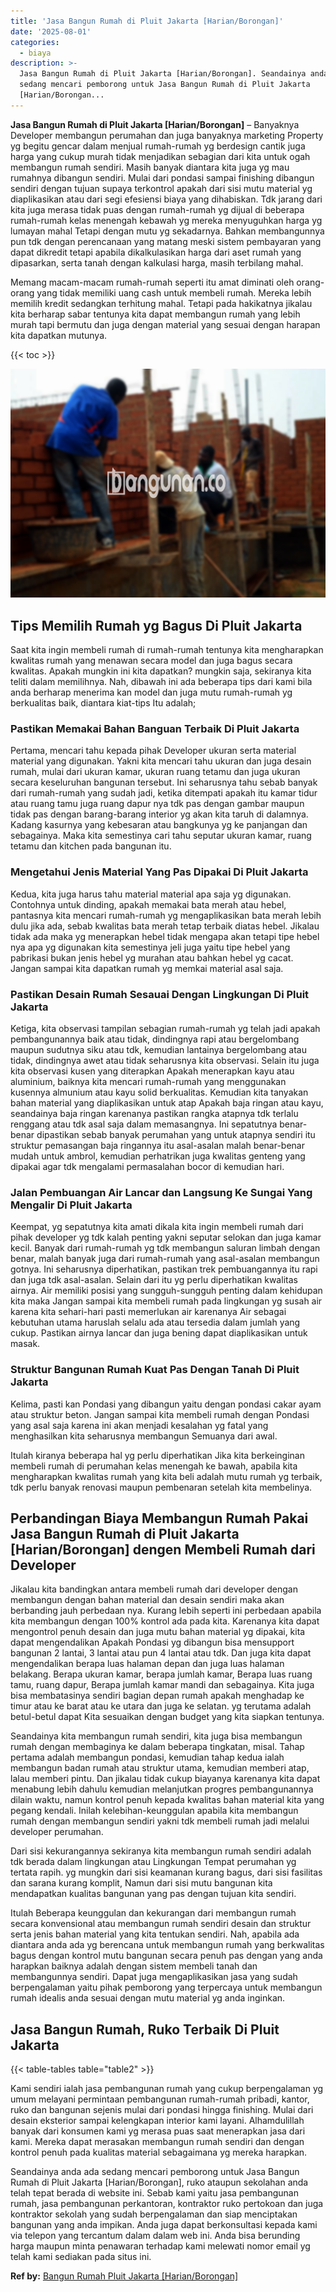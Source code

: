 ```yaml
---
title: 'Jasa Bangun Rumah di Pluit Jakarta [Harian/Borongan]'
date: '2025-08-01'
categories:
  - biaya
description: >-
  Jasa Bangun Rumah di Pluit Jakarta [Harian/Borongan]. Seandainya anda ada
  sedang mencari pemborong untuk Jasa Bangun Rumah di Pluit Jakarta
  [Harian/Borongan...
---
```


**Jasa Bangun Rumah di Pluit Jakarta \[Harian/Borongan\]** – Banyaknya Developer membangun perumahan dan juga banyaknya marketing Property yg begitu gencar dalam menjual rumah-rumah yg berdesign cantik juga harga yang cukup murah tidak menjadikan sebagian dari kita untuk ogah membangun rumah sendiri. Masih banyak diantara kita juga yg mau rumahnya dibangun sendiri. Mulai dari pondasi sampai finishing dibangun sendiri dengan tujuan supaya terkontrol apakah dari sisi mutu material yg diaplikasikan atau dari segi efesiensi biaya yang dihabiskan. Tdk jarang dari kita juga merasa tidak puas dengan rumah-rumah yg dijual di beberapa rumah-rumah kelas menengah kebawah yg mereka menyuguhkan harga yg lumayan mahal Tetapi dengan mutu yg sekadarnya. Bahkan membangunnya pun tdk dengan perencanaan yang matang meski sistem pembayaran yang dapat dikredit tetapi apabila dikalkulasikan harga dari aset rumah yang dipasarkan, serta tanah dengan kalkulasi harga, masih terbilang mahal.

Memang macam-macam rumah-rumah seperti itu amat diminati oleh orang-orang yang tidak memiliki uang cash untuk membeli rumah. Mereka lebih memilih kredit sedangkan terhitung mahal. Tetapi pada hakikatnya jikalau kita berharap sabar tentunya kita dapat membangun rumah yang lebih murah tapi bermutu dan juga dengan material yang sesuai dengan harapan kita dapatkan mutunya.

{{< toc >}}

![Jasa Bangun Rumah di Pluit Jakarta [Harian/Borongan]](/images/borong-bangunan-41.png)

## Tips Memilih Rumah yg Bagus Di Pluit Jakarta

Saat kita ingin membeli rumah di rumah-rumah tentunya kita mengharapkan kwalitas rumah yang menawan secara model dan juga bagus secara kwalitas. Apakah mungkin ini kita dapatkan? mungkin saja, sekiranya kita teliti dalam memilihnya. Nah, dibawah ini ada beberapa tips dari kami bila anda berharap menerima kan model dan juga mutu rumah-rumah yg berkualitas baik, diantara kiat-tips Itu adalah;

### Pastikan Memakai Bahan Banguan Terbaik Di Pluit Jakarta

Pertama, mencari tahu kepada pihak Developer ukuran serta material material yang digunakan. Yakni kita mencari tahu ukuran dan juga desain rumah, mulai dari ukuran kamar, ukuran ruang tetamu dan juga ukuran secara keseluruhan bangunan tersebut. Ini seharusnya tahu sebab banyak dari rumah-rumah yang sudah jadi, ketika ditempati apakah itu kamar tidur atau ruang tamu juga ruang dapur nya tdk pas dengan gambar maupun tidak pas dengan barang-barang interior yg akan kita taruh di dalamnya. Kadang kasurnya yang kebesaran atau bangkunya yg ke panjangan dan sebagainya. Maka kita semestinya cari tahu seputar ukuran kamar, ruang tetamu dan kitchen pada bangunan itu.

### Mengetahui Jenis Material Yang Pas Dipakai Di Pluit Jakarta

Kedua, kita juga harus tahu material material apa saja yg digunakan. Contohnya untuk dinding, apakah memakai bata merah atau hebel, pantasnya kita mencari rumah-rumah yg mengaplikasikan bata merah lebih dulu jika ada, sebab kwalitas bata merah tetap terbaik diatas hebel. Jikalau tidak ada maka yg menerapkan hebel tidak mengapa akan tetapi tipe hebel nya apa yg digunakan kita semestinya jeli juga yaitu tipe hebel yang pabrikasi bukan jenis hebel yg murahan atau bahkan hebel yg cacat. Jangan sampai kita dapatkan rumah yg memkai material asal saja.

### Pastikan Desain Rumah Sesauai Dengan Lingkungan Di Pluit Jakarta

Ketiga, kita observasi tampilan sebagian rumah-rumah yg telah jadi apakah pembangunannya baik atau tidak, dindingnya rapi atau bergelombang maupun sudutnya siku atau tdk, kemudian lantainya bergelombang atau tidak, dindingnya awet atau tidak seharusnya kita observasi. Selain itu juga kita observasi kusen yang diterapkan Apakah menerapkan kayu atau aluminium, baiknya kita mencari rumah-rumah yang menggunakan kusennya almunium atau kayu solid berkualitas. Kemudian kita tanyakan bahan material yang diaplikasikan untuk atap Apakah baja ringan atau kayu, seandainya baja ringan karenanya pastikan rangka atapnya tdk terlalu renggang atau tdk asal saja dalam memasangnya. Ini sepatutnya benar-benar dipastikan sebab banyak perumahan yang untuk atapnya sendiri itu struktur pemasangan baja ringannya itu asal-asalan malah benar-benar mudah untuk ambrol, kemudian perhatrikan juga kwalitas genteng yang dipakai agar tdk mengalami permasalahan bocor di kemudian hari.

### Jalan Pembuangan Air Lancar dan Langsung Ke Sungai Yang Mengalir Di Pluit Jakarta

Keempat, yg sepatutnya kita amati dikala kita ingin membeli rumah dari pihak developer yg tdk kalah penting yakni seputar selokan dan juga kamar kecil. Banyak dari rumah-rumah yg tdk membangun saluran limbah dengan benar, malah banyak juga dari rumah-rumah yang asal-asalan membangun gotnya. Ini seharusnya diperhatikan, pastikan trek pembuangannya itu rapi dan juga tdk asal-asalan. Selain dari itu yg perlu diperhatikan kwalitas airnya. Air memiliki posisi yang sungguh-sungguh penting dalam kehidupan kita maka Jangan sampai kita membeli rumah pada lingkungan yg susah air karena kita sehari-hari pasti memerlukan air karenanya Air sebagai kebutuhan utama haruslah selalu ada atau tersedia dalam jumlah yang cukup. Pastikan airnya lancar dan juga bening dapat diaplikasikan untuk masak.

### Struktur Bangunan Rumah Kuat Pas Dengan Tanah Di Pluit Jakarta

Kelima, pasti kan Pondasi yang dibangun yaitu dengan pondasi cakar ayam atau struktur beton. Jangan sampai kita membeli rumah dengan Pondasi yang asal saja karena ini akan menjadi kesalahan yg fatal yang menghasilkan kita seharusnya membangun Semuanya dari awal.

Itulah kiranya beberapa hal yg perlu diperhatikan Jika kita berkeinginan membeli rumah di perumahan kelas menengah ke bawah, apabila kita mengharapkan kwalitas rumah yang kita beli adalah mutu rumah yg terbaik, tdk perlu banyak renovasi maupun pembenaran setelah kita membelinya.

## Perbandingan Biaya Membangun Rumah Pakai Jasa Bangun Rumah di Pluit Jakarta \[Harian/Borongan\] dengen Membeli Rumah dari Developer

Jikalau kita bandingkan antara membeli rumah dari developer dengan membangun dengan bahan material dan desain sendiri maka akan berbanding jauh perbedaan nya. Kurang lebih seperti ini perbedaan apabila kita membangun dengan 100% kontrol ada pada kita. Karenanya kita dapat mengontrol penuh desain dan juga mutu bahan material yg dipakai, kita dapat mengendalikan Apakah Pondasi yg dibangun bisa mensupport bangunan 2 lantai, 3 lantai atau pun 4 lantai atau tdk. Dan juga kita dapat mengendalikan berapa luas halaman depan dan juga luas halaman belakang. Berapa ukuran kamar, berapa jumlah kamar, Berapa luas ruang tamu, ruang dapur, Berapa jumlah kamar mandi dan sebagainya. Kita juga bisa membatasinya sendiri bagian depan rumah apakah menghadap ke timur atau ke barat atau ke utara dan juga ke selatan. yg terutama adalah betul-betul dapat Kita sesuaikan dengan budget yang kita siapkan tentunya.

Seandainya kita membangun rumah sendiri, kita juga bisa membangun rumah dengan membaginya ke dalam beberapa tingkatan, misal. Tahap pertama adalah membangun pondasi, kemudian tahap kedua ialah membangun badan rumah atau struktur utama, kemudian memberi atap, lalau memberi pintu. Dan jikalau tidak cukup biayanya karenanya kita dapat menabung lebih dahulu kemudian melanjutkan progres pembangunannya dilain waktu, namun kontrol penuh kepada kwalitas bahan material kita yang pegang kendali. Inilah kelebihan-keunggulan apabila kita membangun rumah dengan membangun sendiri yakni tdk membeli rumah jadi melalui developer perumahan.

Dari sisi kekurangannya sekiranya kita membangun rumah sendiri adalah tdk berada dalam lingkungan atau Lingkungan Tempat perumahan yg tertata rapih. yg mungkin dari sisi keamanan kurang bagus, dari sisi fasilitas dan sarana kurang komplit, Namun dari sisi mutu bangunan kita mendapatkan kualitas bangunan yang pas dengan tujuan kita sendiri.

Itulah Beberapa keunggulan dan kekurangan dari membangun rumah secara konvensional atau membangun rumah sendiri desain dan struktur serta jenis bahan material yang kita tentukan sendiri. Nah, apabila ada diantara anda ada yg berencana untuk membangun rumah yang berkwalitas bagus dengan kontrol mutu bangunan secara penuh pas dengan yang anda harapkan baiknya adalah dengan sistem membeli tanah dan membangunnya sendiri. Dapat juga mengaplikasikan jasa yang sudah berpengalaman yaitu pihak pemborong yang terpercaya untuk membangun rumah idealis anda sesuai dengan mutu material yg anda inginkan.

## Jasa Bangun Rumah, Ruko Terbaik Di Pluit Jakarta

{{< table-tables table="table2" >}}

Kami sendiri ialah jasa pembangunan rumah yang cukup berpengalaman yg umum melayani permintaan pembangunan rumah-rumah pribadi, kantor, ruko dan bangunan sejenis mulai dari pondasi hingga finishing. Mulai dari desain eksterior sampai kelengkapan interior kami layani. Alhamdulillah banyak dari konsumen kami yg merasa puas saat menerapkan jasa dari kami. Mereka dapat merasakan membangun rumah sendiri dan dengan kontrol penuh pada kualitas material sebagaimana yg mereka harapkan.

Seandainya anda ada sedang mencari pemborong untuk Jasa Bangun Rumah di Pluit Jakarta \[Harian/Borongan\], ruko ataupun sekolahan anda telah tepat berada di website ini. Sebab kami yaitu jasa pembangunan rumah, jasa pembangunan perkantoran, kontraktor ruko pertokoan dan juga kontraktor sekolah yang sudah berpengalaman dan siap menciptakan bangunan yang anda impikan. Anda juga dapat berkonsultasi kepada kami via telepon yang tercantum dalam dalam web ini. Anda bisa berunding harga maupun minta penawaran terhadap kami melewati nomor email yg telah kami sediakan pada situs ini.

**Ref by:** [Bangun Rumah Pluit Jakarta [Harian/Borongan]](https://id.wikipedia.org/wiki/Bangun)
